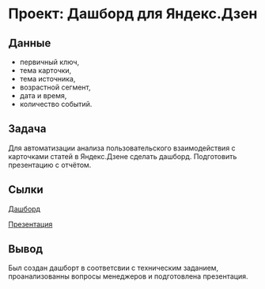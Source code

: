 # Проект: Дашборд для Яндекс.Дзен

## Данные
* первичный ключ,
* тема карточки,
* тема источника,
* возрастной сегмент,
* дата и время,
* количество событий.

## Задача
Для автоматизации анализа пользовательского взаимодействия с карточками статей в Яндекс.Дзене сделать дашборд. Подготовить презентацию с отчётом.

## Сылки
[Дашборд](https://public.tableau.com/app/profile/.37006924/viz/dash_visits_16756166229350/Dashboard1)

[Презентация](https://disk.yandex.ru/i/kEu5Gl0JFZRz0A)

## Вывод
Был создан дашборт в соответсвии с техническим заданием, проанализованны вопросы менеджеров и подготовлена презентация.
